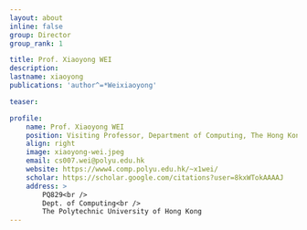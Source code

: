 ```yaml
---
layout: about
inline: false
group: Director
group_rank: 1

title: Prof. Xiaoyong WEI
description: 
lastname: xiaoyong
publications: 'author^=*Weixiaoyong'

teaser: 

profile:
    name: Prof. Xiaoyong WEI
    position: Visiting Professor, Department of Computing, The Hong Kong Polytechnic University<br />Professor and Head, Department of Computer Science, Sichuan University, China
    align: right
    image: xiaoyong-wei.jpeg
    email: cs007.wei@polyu.edu.hk
    website: https://www4.comp.polyu.edu.hk/~x1wei/
    scholar: https://scholar.google.com/citations?user=8kxWTokAAAAJ
    address: >
        PQ829<br />
        Dept. of Computing<br />
        The Polytechnic University of Hong Kong
---
```



<!-- # Director

**Prof. Xiaoyong WEI**

Visiting Professor, Department of Computing, The Hong Kong Polytechnic University
Professor and Head, Department of Computer Science, Sichuan University, China

[Homepage](https://www4.comp.polyu.edu.hk/~x1wei/)
[Google Scholar](https://scholar.google.com/citations?user=8kxWTokAAAAJ)
[cs007.wei@polyu.edu.hk](mailto:cs007.wei@polyu.edu.hk) -->